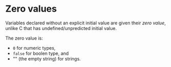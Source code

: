 # Zero values

Variables declared without an explicit initial value are given their _zero value_, unlike C that has undefined/unpredicted initial value.

The zero value is:

- `0` for numeric types,
- `false` for boolen type, and
- "" (the empty string) for strings.

